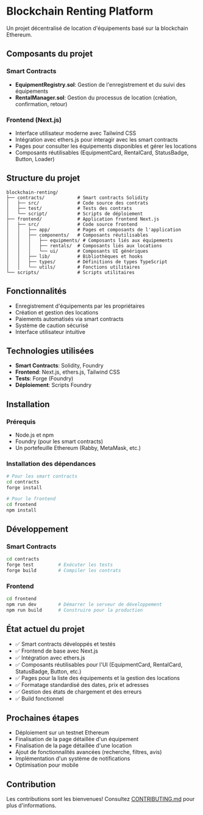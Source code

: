 # Blockchain Renting Platform

Un projet décentralisé de location d'équipements basé sur la blockchain Ethereum.

## Composants du projet

### Smart Contracts

- **EquipmentRegistry.sol**: Gestion de l'enregistrement et du suivi des équipements
- **RentalManager.sol**: Gestion du processus de location (création, confirmation, retour)

### Frontend (Next.js)

- Interface utilisateur moderne avec Tailwind CSS
- Intégration avec ethers.js pour interagir avec les smart contracts
- Pages pour consulter les équipements disponibles et gérer les locations
- Composants réutilisables (EquipmentCard, RentalCard, StatusBadge, Button, Loader)

## Structure du projet

```
blockchain-renting/
├── contracts/            # Smart contracts Solidity
│   ├── src/              # Code source des contrats
│   ├── test/             # Tests des contrats
│   └── script/           # Scripts de déploiement
├── frontend/             # Application frontend Next.js
│   ├── src/              # Code source frontend
│   │   ├── app/          # Pages et composants de l'application
│   │   ├── components/   # Composants réutilisables
│   │   │   ├── equipments/ # Composants liés aux équipements
│   │   │   ├── rentals/  # Composants liés aux locations
│   │   │   └── ui/       # Composants UI génériques
│   │   ├── lib/          # Bibliothèques et hooks
│   │   ├── types/        # Définitions de types TypeScript
│   │   └── utils/        # Fonctions utilitaires
└── scripts/              # Scripts utilitaires
```

## Fonctionnalités

- Enregistrement d'équipements par les propriétaires
- Création et gestion des locations
- Paiements automatisés via smart contracts
- Système de caution sécurisé
- Interface utilisateur intuitive

## Technologies utilisées

- **Smart Contracts**: Solidity, Foundry
- **Frontend**: Next.js, ethers.js, Tailwind CSS
- **Tests**: Forge (Foundry)
- **Déploiement**: Scripts Foundry

## Installation

### Prérequis

- Node.js et npm
- Foundry (pour les smart contracts)
- Un portefeuille Ethereum (Rabby, MetaMask, etc.)

### Installation des dépendances

```bash
# Pour les smart contracts
cd contracts
forge install

# Pour le frontend
cd frontend
npm install
```

## Développement

### Smart Contracts

```bash
cd contracts
forge test         # Exécuter les tests
forge build        # Compiler les contrats
```

### Frontend

```bash
cd frontend
npm run dev        # Démarrer le serveur de développement
npm run build      # Construire pour la production
```

## État actuel du projet

- ✅ Smart contracts développés et testés
- ✅ Frontend de base avec Next.js
- ✅ Intégration avec ethers.js
- ✅ Composants réutilisables pour l'UI (EquipmentCard, RentalCard, StatusBadge, Button, etc.)
- ✅ Pages pour la liste des équipements et la gestion des locations
- ✅ Formatage standardisé des dates, prix et adresses
- ✅ Gestion des états de chargement et des erreurs
- ✅ Build fonctionnel

## Prochaines étapes

- Déploiement sur un testnet Ethereum
- Finalisation de la page détaillée d'un équipement
- Finalisation de la page détaillée d'une location
- Ajout de fonctionnalités avancées (recherche, filtres, avis)
- Implémentation d'un système de notifications
- Optimisation pour mobile

## Contribution

Les contributions sont les bienvenues! Consultez [CONTRIBUTING.md](CONTRIBUTING.md) pour plus d'informations.
